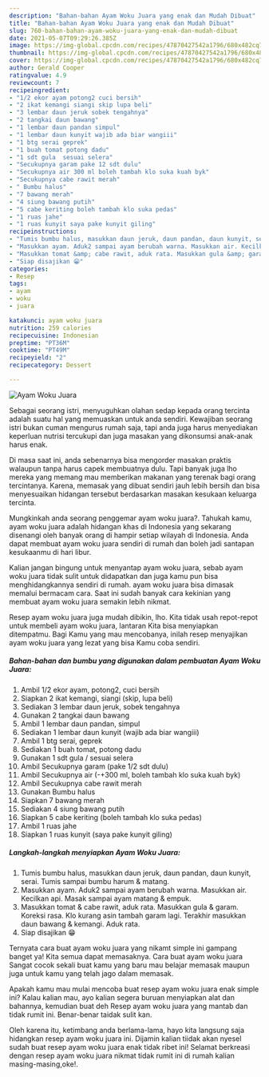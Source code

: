 ```yaml
---
description: "Bahan-bahan Ayam Woku Juara yang enak dan Mudah Dibuat"
title: "Bahan-bahan Ayam Woku Juara yang enak dan Mudah Dibuat"
slug: 760-bahan-bahan-ayam-woku-juara-yang-enak-dan-mudah-dibuat
date: 2021-05-07T09:29:26.385Z
image: https://img-global.cpcdn.com/recipes/47870427542a1796/680x482cq70/ayam-woku-juara-foto-resep-utama.jpg
thumbnail: https://img-global.cpcdn.com/recipes/47870427542a1796/680x482cq70/ayam-woku-juara-foto-resep-utama.jpg
cover: https://img-global.cpcdn.com/recipes/47870427542a1796/680x482cq70/ayam-woku-juara-foto-resep-utama.jpg
author: Gerald Cooper
ratingvalue: 4.9
reviewcount: 7
recipeingredient:
- "1/2 ekor ayam potong2 cuci bersih"
- "2 ikat kemangi siangi skip lupa beli"
- "3 lembar daun jeruk sobek tengahnya"
- "2 tangkai daun bawang"
- "1 lembar daun pandan simpul"
- "1 lembar daun kunyit wajib ada biar wangiii"
- "1 btg serai geprek"
- "1 buah tomat potong dadu"
- "1 sdt gula  sesuai selera"
- "Secukupnya garam pake 12 sdt dulu"
- "Secukupnya air 300 ml boleh tambah klo suka kuah byk"
- "Secukupnya cabe rawit merah"
- " Bumbu halus"
- "7 bawang merah"
- "4 siung bawang putih"
- "5 cabe keriting boleh tambah klo suka pedas"
- "1 ruas jahe"
- "1 ruas kunyit saya pake kunyit giling"
recipeinstructions:
- "Tumis bumbu halus, masukkan daun jeruk, daun pandan, daun kunyit, serai. Tumis sampai bumbu harum &amp; matang."
- "Masukkan ayam. Aduk2 sampai ayam berubah warna. Masukkan air. Kecilkan api. Masak sampai ayam matang &amp; empuk."
- "Masukkan tomat &amp; cabe rawit, aduk rata. Masukkan gula &amp; garam. Koreksi rasa. Klo kurang asin tambah garam lagi. Terakhir masukkan daun bawang &amp; kemangi. Aduk rata."
- "Siap disajikan 😁"
categories:
- Resep
tags:
- ayam
- woku
- juara

katakunci: ayam woku juara 
nutrition: 259 calories
recipecuisine: Indonesian
preptime: "PT36M"
cooktime: "PT49M"
recipeyield: "2"
recipecategory: Dessert

---
```



![Ayam Woku Juara](https://img-global.cpcdn.com/recipes/47870427542a1796/680x482cq70/ayam-woku-juara-foto-resep-utama.jpg)

Sebagai seorang istri, menyuguhkan olahan sedap kepada orang tercinta adalah suatu hal yang memuaskan untuk anda sendiri. Kewajiban seorang istri bukan cuman mengurus rumah saja, tapi anda juga harus menyediakan keperluan nutrisi tercukupi dan juga masakan yang dikonsumsi anak-anak harus enak.

Di masa  saat ini, anda sebenarnya bisa mengorder masakan praktis walaupun tanpa harus capek membuatnya dulu. Tapi banyak juga lho mereka yang memang mau memberikan makanan yang terenak bagi orang tercintanya. Karena, memasak yang dibuat sendiri jauh lebih bersih dan bisa menyesuaikan hidangan tersebut berdasarkan masakan kesukaan keluarga tercinta. 



Mungkinkah anda seorang penggemar ayam woku juara?. Tahukah kamu, ayam woku juara adalah hidangan khas di Indonesia yang sekarang disenangi oleh banyak orang di hampir setiap wilayah di Indonesia. Anda dapat membuat ayam woku juara sendiri di rumah dan boleh jadi santapan kesukaanmu di hari libur.

Kalian jangan bingung untuk menyantap ayam woku juara, sebab ayam woku juara tidak sulit untuk didapatkan dan juga kamu pun bisa menghidangkannya sendiri di rumah. ayam woku juara bisa dimasak memalui bermacam cara. Saat ini sudah banyak cara kekinian yang membuat ayam woku juara semakin lebih nikmat.

Resep ayam woku juara juga mudah dibikin, lho. Kita tidak usah repot-repot untuk membeli ayam woku juara, lantaran Kita bisa menyiapkan ditempatmu. Bagi Kamu yang mau mencobanya, inilah resep menyajikan ayam woku juara yang lezat yang bisa Kamu coba sendiri.

<!--inarticleads1-->

##### Bahan-bahan dan bumbu yang digunakan dalam pembuatan Ayam Woku Juara:

1. Ambil 1/2 ekor ayam, potong2, cuci bersih
1. Siapkan 2 ikat kemangi, siangi (skip, lupa beli)
1. Sediakan 3 lembar daun jeruk, sobek tengahnya
1. Gunakan 2 tangkai daun bawang
1. Ambil 1 lembar daun pandan, simpul
1. Sediakan 1 lembar daun kunyit (wajib ada biar wangiii)
1. Ambil 1 btg serai, geprek
1. Sediakan 1 buah tomat, potong dadu
1. Gunakan 1 sdt gula / sesuai selera
1. Ambil Secukupnya garam (pake 1/2 sdt dulu)
1. Ambil Secukupnya air (-+300 ml, boleh tambah klo suka kuah byk)
1. Ambil Secukupnya cabe rawit merah
1. Gunakan  Bumbu halus
1. Siapkan 7 bawang merah
1. Sediakan 4 siung bawang putih
1. Siapkan 5 cabe keriting (boleh tambah klo suka pedas)
1. Ambil 1 ruas jahe
1. Siapkan 1 ruas kunyit (saya pake kunyit giling)




<!--inarticleads2-->

##### Langkah-langkah menyiapkan Ayam Woku Juara:

1. Tumis bumbu halus, masukkan daun jeruk, daun pandan, daun kunyit, serai. Tumis sampai bumbu harum &amp; matang.
1. Masukkan ayam. Aduk2 sampai ayam berubah warna. Masukkan air. Kecilkan api. Masak sampai ayam matang &amp; empuk.
1. Masukkan tomat &amp; cabe rawit, aduk rata. Masukkan gula &amp; garam. Koreksi rasa. Klo kurang asin tambah garam lagi. Terakhir masukkan daun bawang &amp; kemangi. Aduk rata.
1. Siap disajikan 😁




Ternyata cara buat ayam woku juara yang nikamt simple ini gampang banget ya! Kita semua dapat memasaknya. Cara buat ayam woku juara Sangat cocok sekali buat kamu yang baru mau belajar memasak maupun juga untuk kamu yang telah jago dalam memasak.

Apakah kamu mau mulai mencoba buat resep ayam woku juara enak simple ini? Kalau kalian mau, ayo kalian segera buruan menyiapkan alat dan bahannya, kemudian buat deh Resep ayam woku juara yang mantab dan tidak rumit ini. Benar-benar taidak sulit kan. 

Oleh karena itu, ketimbang anda berlama-lama, hayo kita langsung saja hidangkan resep ayam woku juara ini. Dijamin kalian tiidak akan nyesel sudah buat resep ayam woku juara enak tidak ribet ini! Selamat berkreasi dengan resep ayam woku juara nikmat tidak rumit ini di rumah kalian masing-masing,oke!.

